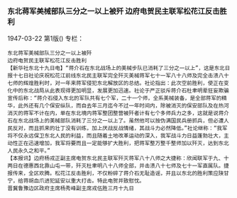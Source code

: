 ### 东北蒋军美械部队三分之一以上被歼  边府电贺民主联军松花江反击胜利

1947-03-22
第1版()
专栏：

    东北蒋军美械部队三分之一以上被歼
    边府电贺民主联军松花江反击胜利
    【新华社东北十九日电】“蒋介石在东北战场上的美械步队已消耗了三分之一以上”，这是东北日报十七日社论庆祝松花江前线东北民主联军完全歼灭美械蒋军七十一军八十八师及完全击溃八十七师的辉煌胜利时，对一年来蒋军侵犯东北解放区的总结。社论指出：此次空前胜利，使正在变化中的东北战局从此表现得更加明显，发展更加迅速。社论于严正驳斥蒋介石杜聿明辈狂妄欺骗宣传后称：“蒋介石侵入东北的军队共有七个军，二十一个师，全系美械装备，是全部蒋军的精华，此外还有几个保安纵队，而自去年三月迄今不过一年时间内，除被消灭的保安部队及在热河消灭的蒋军不计在内，单在东北境内蒋军整团整营被歼者计有七个多师兵力之多，这就是说蒋介石在东北战场上的美械部队消耗了三分之一以上了。虽然他可以按伪满国民兵册抓兵，但必遭人民反对，而且抓来的壮丁没有训练，加上厌战反战情绪，其战斗力必然降低。”社论继称：“我军将不仅永远保卫东北人民的利益，而且随着土地改革运动的深入，我军战斗力日益蓬勃壮大，主动性正在迅速增加，我军将要而且一定能够扩大胜利，把蒋军整万整千整师加以歼灭，达到东北人民永久之和平。”
    【本报讯】边府杨戎正副主席电贺东北民主联军歼灭蒋军八十八师之大捷称：欣闻联军于九、十两日在德惠西北靠山屯一带，歼灭杜聿明八十八师全部，并击溃八十七师及七十一军直属队。捷报传来，全区欢腾。松花江反击胜利，不仅粉碎了蒋介石无耻造谣，并且以东北的胜利策应陕甘宁，给蒋胡血爪进犯延安以重大打击。特此电贺并致慰忱。
    晋冀鲁豫边区政府主席杨秀峰副主席戎伍胜三月十九日
